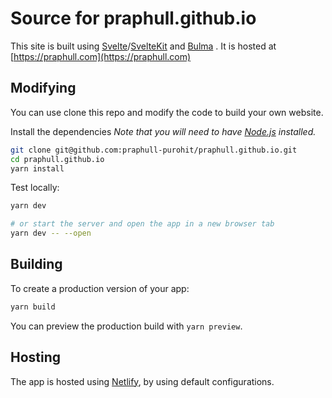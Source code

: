 # Source for praphull.github.io

This site is built using [Svelte](https://svelte.dev)/[SvelteKit](https://kit.svelte.dev) and [Bulma](https://bulma.io) . It is hosted at [https://praphull.com](https://praphull.com)

## Modifying

You can use clone this repo and modify the code to build your own website.

Install the dependencies
*Note that you will need to have [Node.js](https://nodejs.org) installed.*

```bash
git clone git@github.com:praphull-purohit/praphull.github.io.git
cd praphull.github.io 
yarn install
```

Test locally:

```bash
yarn dev

# or start the server and open the app in a new browser tab
yarn dev -- --open
```

## Building

To create a production version of your app:

```bash
yarn build
```

You can preview the production build with `yarn preview`.

## Hosting
The app is hosted using [Netlify](https://netlify.com), by using default configurations.
